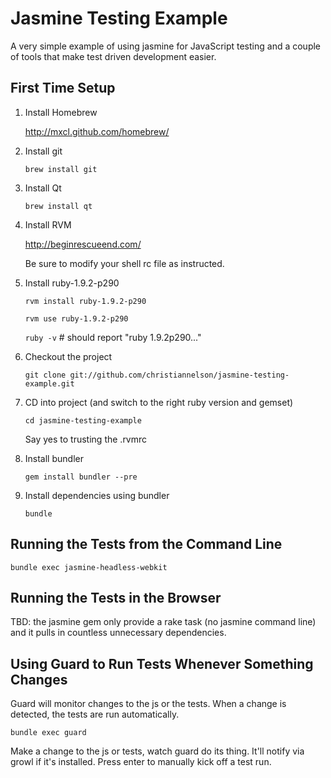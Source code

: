 Jasmine Testing Example
=======================

A very simple example of using jasmine for JavaScript testing and a couple of
tools that make test driven development easier.

First Time Setup
----------------

1.  Install Homebrew

    http://mxcl.github.com/homebrew/
1.  Install git

    `brew install git`
1.  Install Qt

    `brew install qt`
1.  Install RVM

    http://beginrescueend.com/
    
    Be sure to modify your shell rc file as instructed.
1.  Install ruby-1.9.2-p290

    `rvm install ruby-1.9.2-p290`
    
    `rvm use ruby-1.9.2-p290`
    
    `ruby -v` # should report "ruby 1.9.2p290..."
    
1.  Checkout the project

    `git clone git://github.com/christiannelson/jasmine-testing-example.git`
1.  CD into project (and switch to the right ruby version and gemset)

    `cd jasmine-testing-example`
    
    Say yes to trusting the .rvmrc
1.  Install bundler

    `gem install bundler --pre`
1.  Install dependencies using bundler

    `bundle`


Running the Tests from the Command Line
---------------------------------------

`bundle exec jasmine-headless-webkit`


Running the Tests in the Browser
--------------------------------

TBD: the jasmine gem only provide a rake task (no jasmine command line) and it pulls in countless unnecessary
dependencies.


Using Guard to Run Tests Whenever Something Changes
---------------------------------------------------

Guard will monitor changes to the js or the tests. When a change is detected, the tests are run automatically.

`bundle exec guard`

Make a change to the js or tests, watch guard do its thing. It'll notify via growl if it's installed. Press enter to
manually kick off a test run.
